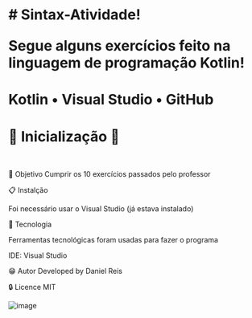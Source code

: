 <h1># Sintax-Atividade!

 Segue alguns exercícios feito na linguagem de programação Kotlin!</h1>

<h1>Kotlin • Visual Studio • GitHub</h1>
 
<h1>🔰 Inicialização 🔰</h1>

<br>

📜 Objetivo
Cumprir os 10 exercícios passados pelo professor
 
📋 Instalção

Foi necessário usar o Visual Studio (já estava instalado) 

🧰 Tecnologia

Ferramentas tecnológicas foram usadas para fazer o programa

IDE: Visual Studio

😁 Autor
Developed by Daniel Reis

🔒 Licence
MIT
</h1>

![image](https://github.com/user-attachments/assets/1494180e-dcbd-492a-a09f-0be163a38a37)
